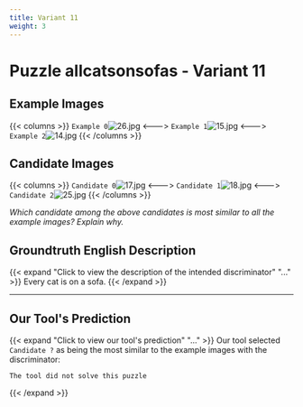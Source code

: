 ```yaml
---
title: Variant 11
weight: 3
---
```


# Puzzle allcatsonsofas - Variant 11

## Example Images
{{< columns >}}
`Example 0`![26.jpg](/natscene_data/images/26.jpg)
<--->
`Example 1`![15.jpg](/natscene_data/images/15.jpg)
<--->
`Example 2`![14.jpg](/natscene_data/images/14.jpg)
{{< /columns >}}

## Candidate Images
{{< columns >}}
`Candidate 0`![17.jpg](/natscene_data/images/17.jpg)
<--->
`Candidate 1`![18.jpg](/natscene_data/images/18.jpg)
<--->
`Candidate 2`![25.jpg](/natscene_data/images/25.jpg)
{{< /columns >}}

*Which candidate among the above candidates is most similar to all the example images? Explain why.*

## Groundtruth English Description

{{< expand "Click to view the description of the intended discriminator" "..." >}}
Every cat is on a sofa.
{{< /expand >}}

---



## Our Tool's Prediction

{{< expand "Click to view our tool's prediction" "..." >}}
Our tool selected `Candidate ?` as being the most similar to the example images with the discriminator:
```plaintext
The tool did not solve this puzzle
```
{{< /expand >}}
